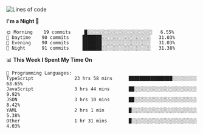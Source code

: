<!--START_SECTION:waka-->
![Lines of code](https://img.shields.io/badge/From%20Hello%20World%20I%27ve%20Written-626620%20lines%20of%20code-blue)

**I'm a Night 🦉** 

```text
🌞 Morning    19 commits     █░░░░░░░░░░░░░░░░░░░░░░░░   6.55% 
🌆 Daytime    90 commits     ███████░░░░░░░░░░░░░░░░░░   31.03% 
🌃 Evening    90 commits     ███████░░░░░░░░░░░░░░░░░░   31.03% 
🌙 Night      91 commits     ███████░░░░░░░░░░░░░░░░░░   31.38%

```


📊 **This Week I Spent My Time On** 

```text
💬 Programming Languages: 
TypeScript               23 hrs 58 mins      ████████████████░░░░░░░░░   63.65% 
JavaScript               3 hrs 44 mins       ██░░░░░░░░░░░░░░░░░░░░░░░   9.92% 
JSON                     3 hrs 10 mins       ██░░░░░░░░░░░░░░░░░░░░░░░   8.42% 
YAML                     2 hrs 1 min         █░░░░░░░░░░░░░░░░░░░░░░░░   5.38% 
Other                    1 hr 31 mins        █░░░░░░░░░░░░░░░░░░░░░░░░   4.03%

```


<!--END_SECTION:waka-->
